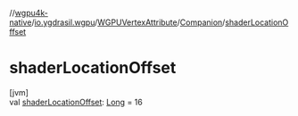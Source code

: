 //[wgpu4k-native](../../../../index.md)/[io.ygdrasil.wgpu](../../index.md)/[WGPUVertexAttribute](../index.md)/[Companion](index.md)/[shaderLocationOffset](shader-location-offset.md)

# shaderLocationOffset

[jvm]\
val [shaderLocationOffset](shader-location-offset.md): [Long](https://kotlinlang.org/api/core/kotlin-stdlib/kotlin/-long/index.html) = 16